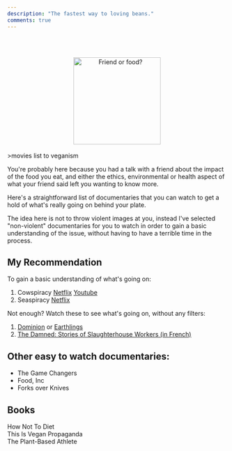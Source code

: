 ```yaml
---
description: "The fastest way to loving beans."
comments: true
---
```

<br><br>
<center>
    <img src="{{ site.baseurl }}/images/friend-or-food.jpg" alt="Friend or food?" height="200" width="auto">
</center>
<br>
>movies list to veganism

<br>

You're probably here because you had a talk with a friend about the impact of the food you eat, and either the ethics, environmental or health aspect of what your friend said left you wanting to know more.  

Here's a straightforward list of documentaries that you can watch to get a hold of what's really going on behind your plate.  

The idea here is not to throw violent images at you, instead I've selected "non-violent" documentaries for you to watch in order to gain a basic understanding of the issue, without having to have a terrible time in the process.  

## My Recommendation

To gain a basic understanding of what's going on:
1. Cowspiracy <a href="https://www.netflix.com/fr-en/title/80033772" target="_blank">Netflix</a> <a href="https://youtu.be/kxMBrqDvFhE" target="_blank">Youtube</a>
2. Seaspiracy <a href="https://www.netflix.com/fr-en/title/81014008" target="_blank">Netflix</a>

Not enough? Watch these to see what's going on, without any filters:
1. [Dominion](https://youtu.be/LQRAfJyEsko) or [Earthlings](https://youtu.be/8gqwpfEcBjI)
2. [The Damned: Stories of Slaughterhouse Workers (in French)](https://youtu.be/Trge8blO_hI)


## Other easy to watch documentaries:
- The Game Changers  
- Food, Inc  
- Forks over Knives  


## Books
How Not To Diet  
This Is Vegan Propaganda  
The Plant-Based Athlete  

